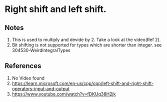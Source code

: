 # Right shift and left shift.

## Notes 
1. This is used to multiply and devide by 2. Take a look at the video(Ref 2). 
2. Bit shifting is not supported for types which are shorter than integer. see 304530-WeirdIntegralTypes

## References

1. No Video found
2. https://learn.microsoft.com/en-us/cpp/cpp/left-shift-and-right-shift-operators-input-and-output
3. https://www.youtube.com/watch?v=fDKUq38H2jk

